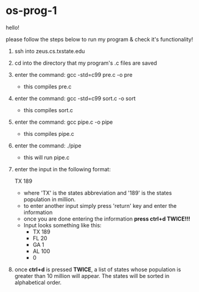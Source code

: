 # os-prog-1

hello!

please follow the steps below to run my program & check it's functionality! 

1) ssh into zeus.cs.txstate.edu 
2) cd into the directory that my program's .c files are saved
3) enter the command: gcc -std=c99 pre.c -o pre 
    - this compiles pre.c
4) enter the command: gcc -std=c99 sort.c -o sort
    - this compiles sort.c
5) enter the command: gcc pipe.c -o pipe
    - this compiles pipe.c 
6) enter the command: ./pipe
    - this will run pipe.c
7) enter the input in the following format: 
    
    TX 189
    
    - where 'TX' is the states abbreviation and '189' is the states population in million. 
    - to enter another input simply press 'return' key and enter the information
    - once you are done entering the information **press ctrl+d TWICE!!!**
    - Input looks something like this: 
        - TX 189
        - FL 20
        - GA 1
        - AL 100
        - 0

8) once **ctrl+d** is pressed **TWICE**, a list of states whose population is greater than 10 million will appear. The states will be sorted in alphabetical order. 
    
